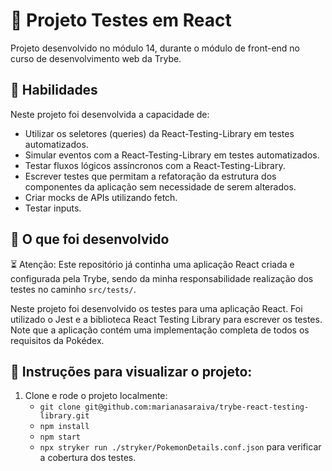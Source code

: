 # :dart: Projeto Testes em React
Projeto desenvolvido no módulo 14, durante o módulo de front-end no curso de desenvolvimento web da Trybe.


## :brain: Habilidades

Neste projeto foi desenvolvida a capacidade de:

  - Utilizar os seletores (queries) da React-Testing-Library em testes automatizados.
  - Simular eventos com a React-Testing-Library em testes automatizados.
  - Testar fluxos lógicos assíncronos com a React-Testing-Library.
  - Escrever testes que permitam a refatoração da estrutura dos componentes da aplicação sem necessidade de serem alterados.
  - Criar mocks de APIs utilizando fetch.
  - Testar inputs.


## :wrench: O que foi desenvolvido

:hourglass_flowing_sand: Atenção: Este repositório já continha uma aplicação React criada e configurada pela Trybe, sendo da minha responsabilidade realização dos testes no caminho `src/tests/`. 

Neste projeto foi desenvolvido os testes para uma aplicação React. Foi utilizado o Jest e a biblioteca React Testing Library para escrever os testes. Note que a aplicação contém uma implementação completa de todos os requisitos da Pokédex. 


## :dart: Instruções para visualizar o projeto:

1. Clone e rode o projeto localmente:
    * `git clone git@github.com:marianasaraiva/trybe-react-testing-library.git`
    * `npm install`
    * `npm start`
    * `npx stryker run ./stryker/PokemonDetails.conf.json` para verificar a cobertura dos testes.
